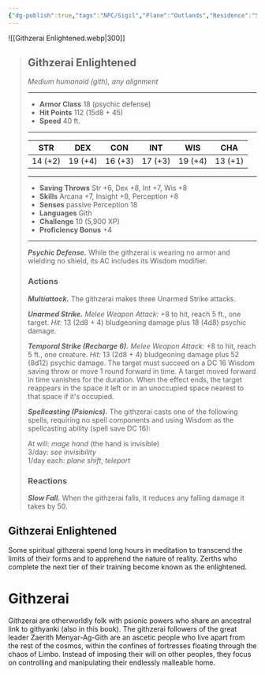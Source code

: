 ```yaml
---
{"dg-publish":true,"tags":"NPC/Sigil","Plane":"Outlands","Residence":"Sigil","permalink":"/npc/council-of-concordance/didaran/","dgHomeLink":true,"dgPassFrontmatter":true}
---
```



![[Githzerai Enlightened.webp|300]]
>## Githzerai Enlightened
>*Medium humanoid (gith), any alignment*
>___
>- **Armor Class** 18 (psychic defense)
>- **Hit Points** 112 (15d8 + 45)
>- **Speed** 40 ft.
>___
>|STR|DEX|CON|INT|WIS|CHA|
>|:---:|:---:|:---:|:---:|:---:|:---:|
>|14 (+2)|19 (+4)|16 (+3)|17 (+3)|19 (+4)|13 (+1)|
>___
>- **Saving Throws** Str +6, Dex +8, Int +7, Wis +8
>- **Skills** Arcana +7, Insight +8, Perception +8
>- **Senses** passive Perception 18
>- **Languages** Gith
>- **Challenge** 10 (5,900 XP)
>- **Proficiency Bonus** +4
>___
>***Psychic Defense.*** While the githzerai is wearing no armor and wielding no shield, its AC includes its Wisdom modifier.  
>
>### Actions
>***Multiattack.*** The githzerai makes three Unarmed Strike attacks.  
>
>***Unarmed Strike.*** *Melee Weapon Attack:* +8 to hit, reach 5 ft., one target. *Hit:* 13 (2d8 + 4) bludgeoning damage plus 18 (4d8) psychic damage.  
>
>***Temporal Strike (Recharge 6).*** *Melee Weapon Attack:* +8 to hit, reach 5 ft., one creature. *Hit:* 13 (2d8 + 4) bludgeoning damage plus 52 (8d12) psychic damage. The target must succeed on a DC 16 Wisdom saving throw or move 1 round forward in time. A target moved forward in time vanishes for the duration. When the effect ends, the target reappears in the space it left or in an unoccupied space nearest to that space if it's occupied.  
>
>***Spellcasting (Psionics).*** The githzerai casts one of the following spells, requiring no spell components and using Wisdom as the spellcasting ability (spell save DC 16):  
>
>At will: *mage hand* (the hand is invisible)  
>3/day: *see invisibility*  
>1/day each: *plane shift*, *teleport*  
>
>### Reactions
>***Slow Fall.*** When the githzerai falls, it reduces any falling damage it takes by 50.

## Githzerai Enlightened
Some spiritual githzerai spend long hours in meditation to transcend the limits of their forms and to apprehend the nature of reality. Zerths who complete the next tier of their training become known as the enlightened.

# Githzerai
Githzerai are otherworldly folk with psionic powers who share an ancestral link to githyanki (also in this book). The githzerai followers of the great leader Zaerith Menyar-Ag-Gith are an ascetic people who live apart from the rest of the cosmos, within the confines of fortresses floating through the chaos of Limbo. Instead of imposing their will on other peoples, they focus on controlling and manipulating their endlessly malleable home.